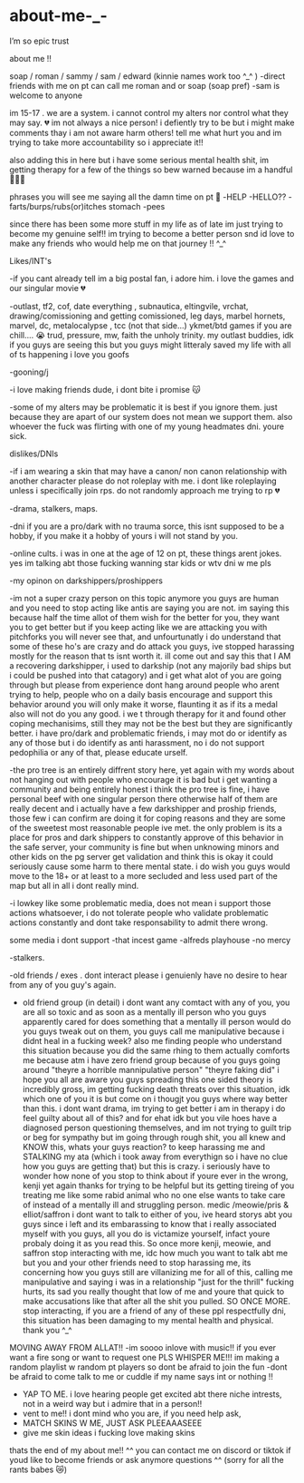 # about-me-_-
I’m so epic trust 


about me !!



soap / roman / sammy / sam / edward (kinnie names work too ^_^ )
-direct friends with me on pt can call me roman and or soap (soap pref)
-sam is welcome to anyone

im 15-17 . we are a system. i cannot control my alters nor control what they may say. 💔 im not always a nice person! i defiently try to be but i might make comments thay i am not aware harm others! tell me what hurt you and im trying to take more accountability so i appreciate it!! 

also adding this in here but i have some serious mental health shit, im getting therapy for a few of the things so bew warned because im a handful 🥀🥀🥀

phrases you will see me saying all the damn time on pt 🫩
-HELP
-HELLO??
-farts/burps/rubs(or)itches stomach
-pees



since there has been some more stuff in my life as of late im just trying to become my genuine self!! im trying to become a better person snd id love to make any friends who would help me on that journey !! ^_^

Likes/INT's

-if you cant already tell im a big postal fan, i adore him. i love the games and our singular movie 💔

-outlast, tf2, cof, date everything , subnautica, eltingvile, vrchat, drawing/comissioning and getting comissioned, leg days, marbel hornets, marvel, dc, metalocalypse , tcc (not that side...) ykmet/btd games if you are chill.... 😭 trud, pressure, mw, faith the unholy trinity.
my outlast buddies, idk if you guys are seeing this but you guys might litteraly saved my life with all of ts happening i love you goofs 

-gooning/j

-i love making friends dude, i dont bite i promise 😽


-some of my alters may be problematic it is best if you ignore them. just because they are apart of our system does not mean we support them.
also whoever the fuck was flirting with one of my young headmates dni. youre sick.

dislikes/DNIs

-if i am wearing a skin that may have a canon/ non canon relationship with another character please do not roleplay with me. i dont like roleplaying unless i specifically join rps. do not randomly approach me trying to rp 💔

-drama, stalkers, maps.

-dni if you are a pro/dark with no trauma sorce, this isnt supposed to be a hobby, if you make it a hobby of yours i will not stand by you.

-online cults. i was in one at the age of 12 on pt, these things arent jokes. yes im talking abt those fucking wanning star kids or wtv dni w me pls

-my opinon on darkshippers/proshippers

-im not a super crazy person on this topic anymore you guys are human and you need to stop acting like antis are saying you are not. im saying this because half the time allot of them wish for the better for you, they want you to get better but if you keep acting like we are attacking you with pitchforks you will never see that, and unfourtunatly i do understand that some of these ho's are crazy and do attack you guys, ive stopped harassing mostly for the reason that ts isnt worth it. ill come out and say this that I AM a recovering darkshipper, i used to darkship (not any majorily bad ships but i could be pushed into that catagory) and i get what alot of you are going through but please from experience dont hang around people who arent trying to help, people who on a daily basis encourage and support this behavior around you will only make it worse, flaunting it as if its a medal also will not do you any good. i we t through therapy for it and found other coping mechanisims, still they may not be the best but they are significantly better. i have pro/dark and problematic friends, i may mot do or identify as any of those but i do identify as anti harassment, no i do not support pedophilia or any of that, please educate urself.

-the pro tree is an entirely diffrent story here, yet again with my words about not hanging out with people who encourage it is bad but i get wanting a community and being entirely honest i think the pro tree is fine, i have personal beef with one singular person there otherwise half of them are really decent and i actually have a few darkshipper and proship friends, those few i can confirm are doing it for coping reasons and they are some of the sweetest most reasonable people ive met. the only problem is its a place for pros and dark shippers to constantly approve of this behavior in the safe server, your community is fine but when unknowing minors and other kids on the pg server get validation and think this is okay it could seriously cause some harm to there mental state. i do wish you guys would move to the 18+ or at least to a more secluded and less used part of the map but all in all i dont really mind.

-i lowkey like some problematic media, does not mean i support those actions whatsoever, i do not tolerate people who validate problematic actions constantly and dont take responsability to admit there wrong.

some media i dont support
-that incest game
-alfreds playhouse
-no mercy


-stalkers.


-old friends / exes . dont interact please i genuienly have no desire to hear from any of you guy's again.

- old friend group (in detail)
i dont want any comtact with any of you, you are all so toxic and as soon as a mentally ill person who you guys apparently cared for does something that a mentally ill person would do you guys tweak out on them, you guys call me manipulative because i didnt heal in a fucking week? also me finding people who understand this situation because you did the same rhing to them actually comforts me because atm i have zero friend group because of you guys going around "theyre a horrible mannipulative person" "theyre faking did" i hope you all are aware you guys spreading this one sided theory is incredibly gross, im getting fucking death threats over this situation, idk which one of you it is but come on i thougjt you guys where way better than this. i dont want drama, im trying to get better i am in therapy i do feel guilty about all of this? and for ehat idk but you vile hoes have a diagnosed person questioning themselves, and im not trying to guilt trip or beg for sympathy but im going through rough shit, you all knew and KNOW this, whats your guys reaction? to keep harassing me and STALKING my ata (which i took away from everythign so i have no clue how you guys are getting that) but this is crazy. i seriously have to wonder how none of you stop to think about if youre ever in the wrong, kenji yet again thanks for trying to be helpful but its getting tireing of you treating me like some rabid animal who no one else wants to take care of instead of a mentally ill and struggling person.
medic /meowie/pris & elliot/saffron i dont want to talk to either of you, ive heard storys abt you guys since i left and its embarassing to know that i really associated myself with you guys, all you do is victamize yourself, infact youre probaly doing it as you read this.
So once more
kenji, meowie, and saffron stop interacting with me, idc how much you want to talk abt me but you and your other friends need to stop harassing me, its concerning how you guys still are villanizing me for all of this, calling me manipulative and saying i was in a relationship
"just for the thrill" fucking hurts, its sad you really thought that low of me and youre that quick to make accusations like that after all the shit you pulled.
SO ONCE MORE. stop interacting, if you are a friend of any of these ppl respectfully dni, this situation has been damaging to my mental health and physical. thank you ^_^



MOVING AWAY FROM ALLAT!!
-im soooo inlove with music!! if you ever want a fire song or want to request one PLS WHISPER ME!!! im making a random playlist w random pt players so dont be afraid to join the fun
-dont be afraid to come talk to me or cuddle if my name says int or nothing !! 
- YAP TO ME. i love hearing people get excited abt there niche intrests, not in a weird way but i admire that in a person!!
- vent to me!! i dont mind who you are, if you need help ask,
- MATCH SKINS W ME, JUST ASK PLEEAAASEEE
- give me skin ideas i fucking love making skins 
  
thats the end of my about me!! ^^ you can contact me on discord or tiktok if youd like to become friends or ask anymore questions ^^ (sorry for all the rants babes 😿)
